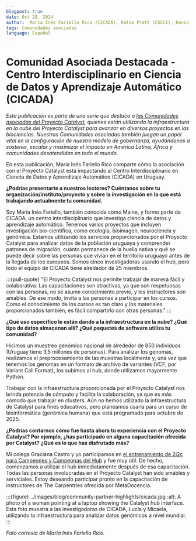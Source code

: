 ```yaml
---
blogpost: true
date: Oct 28, 2024
author:  María Inés Fariello Rico (CICADA), Katie Pratt (CSCCE), Kevin Cabana, (MetaDocencia), Sabrina López (MetaDocencia)
tags: Comunidades asociadas
language: Español
---
```


# Comunidad Asociada Destacada - Centro Interdisciplinario en Ciencia de Datos y Aprendizaje Automático (CICADA)

*Esta publicación es parte de una serie que destaca a [las Comunidades asociadas del Proyecto Catalyst](../current-community-partners.md), quienes están utilizando la infraestructura en la nube del Proyecto Catalyst para avanzar en diversos proyectos en las biociencias. Nuestras Comunidades asociadas también juegan un papel vital en la configuración de nuestro modelo de gobernanza, ayudándonos a sostener, escalar y maximizar el impacto en América Latina, África y comunidades desatendidas en todo el mundo.*

En esta publicación, María Inés Fariello Rico comparte cómo la asociación con el Proyecto Catalyst está impactando al Centro Interdisciplinario en Ciencia de Datos y Aprendizaje Automático (CICADA) en Uruguay.

**¿Podrías presentarte a nuestros lectores? Cuéntanos sobre tu organización/instituto/proyecto y sobre la investigación en la que está trabajando actualmente tu comunidad.**

Soy María Inés Fariello, también conocida como Maine, y formo parte de CICADA, un centro interdisciplinario que investiga ciencia de datos y aprendizaje automático. Tenemos varios proyectos que incluyen investigación bio-científica, como ecología, bioimagen, neurociencia y genómica. Estamos utilizando los servicios proporcionados por el Proyecto Catalyst para analizar datos de la población uruguaya y comprender patrones de migración, cuánto permanece de la huella nativa y qué se puede decir sobre las personas que vivían en el territorio uruguayo antes de la llegada de los europeos. Somos cinco investigadoras usando el hub, pero todo el equipo de CICADA tiene alrededor de 25 miembros.

:::{pull-quote}
"El Proyecto Catalyst nos permite trabajar de manera fácil y colaborativa. Las capacitaciones son atractivas, ya que son respetuosas con las personas, no se asume conocimiento previo, y los instructores son amables. De ese modo, invita a las personas a participar en los cursos. Como el conocimiento de los cursos es tan claro y los materiales proporcionados también, es fácil compartirlo con otras personas."
:::

**¿Qué uso específico le están dando a la infraestructura en la nube? ¿Qué tipo de datos almacenan allí? ¿Qué paquetes de software utiliza tu comunidad?**

Hicimos un muestreo genómico nacional de alrededor de 850 individuos (Uruguay tiene 3,5 millones de personas). Para analizar los genomas, realizamos el preprocesamiento de las muestras localmente y, una vez que tenemos los genomas en un formato de archivo de variantes (VCF, por Variant Call Format), los subimos al hub, donde utilizamos mayormente Python.

Trabajar con la infraestructura proporcionada por el Proyecto Catalyst nos brinda potencia de cómputo y facilita la colaboración, ya que es más cómodo que trabajar en clusters. Aún no hemos utilizado la infraestructura de Catalyst para fines educativos, pero planeamos usarla para un curso de bioinformática (genómica humana) que está programado para octubre de 2025.

**¿Podrías contarnos cómo fue hasta ahora tu experiencia con el Proyecto Catalyst? Por ejemplo, ¿has participado en alguna capacitación ofrecida por Catalyst? ¿Qué es lo que has disfrutado más?**

Mi colega Graciana Castro y yo participamos en [el entrenamiento de 2i2c para Campeones y Campeonas del Hub](../training.md) y fue muy útil. De hecho, comenzamos a utilizar el hub inmediatamente después de esa capacitación. Todas las personas involucradas en el Proyecto Catalyst han sido amables y serviciales. Estoy deseando participar pronto en la capacitación de instructores de The Carpentries ofrecida por MetaDocencia.

:::{figure} ../images/blog/community-partner-highlights/cicada.jpg
:alt: A photo of a woman pointing at a laptop showing the Catalyst hub interface.
Esta foto muestra a las investigadoras de CICADA, Lucía y Micaela, utilizando la infraestructura para analizar datos genómicos a nivel mundial.
:::

*Foto cortesía de María Inés Fariello Rico.*
